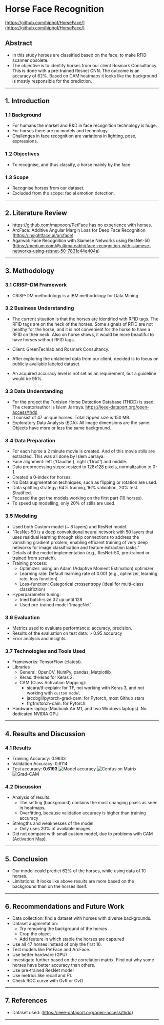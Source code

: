 # Horse Face Recognition
[https://github.com/hiphof/HorseFace/](https://github.com/hiphof/HorseFace/)

## Abstract
- In this study horses are classified based on the face, to make RFID scanner obsolete.
- The objective is to identify horses from our client Rosmark Consultancy. This is done with a pre-trained Resnet CNN. The outcome is an accuracy of 62%. Based on CAM heatmaps it looks like the background is mostly responsible for the prediction.

---

## 1. Introduction

### 1.1 Background
- For humans the market and R&D in face recognition technology is huge.
- For horses there are no models and technology.
- Challenges in face recognition are variations in lighting, pose, expressions.

### 1.2 Objectives
- To recognise, and thus classify, a horse mainly by the face.

### 1.3 Scope
- Recognise horses from our dataset.
- Excluded from the scope: facial emotion detection.

---

## 2. Literature Review
- https://github.com/mapooon/PetFace has no experience with horses. 
- ArcFace: Additive Angular Margin Loss for Deep Face Recognition (https://insightface.ai/arcface)
- Agarwal: Face Recognition with Siamese Networks using ResNet-50 (https://medium.com/@ultimateabhi/face-recognition-with-siamese-networks-using-resnet-50-7831c44e404a)

---

## 3. Methodology

### 3.1 CRISP-DM Framework
- CRISP-DM methodology is a IBM methodology for Data Mining.

### 3.2 Business Understanding
- The current situation is that the horses are identified with RFID tags. The RFID tags are
on the neck of the horses. Some signals of RFID are not healthy for the horse, and it is
not convenient for the horse to have a RFID on their neck.
Also on horse shows, it would be more beautiful to have horses without RFID tags.

- Client: GreenTechlab and Rosmark Consultancy.

- After exploring the unlabeled data from our client, decided is to focus on publicly available labeled dataset.

- An acquired accuracy level is not set as an requirement, but a guideline would be 95%.

### 3.3 Data Understanding
- For the project the Tunisian Horse Detection Database (THDD) is used. The creator/author is Islem Jarraya.  https://ieee-dataport.org/open-access/thdd
- It consist of 47 unique horses. Total zipped size is 150 MB.
- Exploratory Data Analysis (EDA): All image dimensions are the same. Objects have more or less the same background.

### 3.4 Data Preparation
- For each horse a 2 minute movie is created. And of this movie stills are extracted. This was all done by Islem Jarraya.
- Face alignment: left ('Gauche'), right ('Droit') and middle.
- Data preprocessing steps: resized to 128x128 pixels, normalization to 0-1.
- Created a 0-index for horses.
- No Data augmentation techniques, such as flipping or rotation are used.
- Data splitting strategy: 64% training, 16% validation, 20% test. Stratified.
- Focused the get the models working on the first part (10 horses).
- To speed up modelling, only 20% of stills are used.

### 3.5 Modeling
- Used both Custom model (~ 8 layers) and ResNet model.
- "ResNet-50 is a deep convolutional neural network with 50 layers that uses residual learning through skip connections to address the vanishing gradient problem, enabling efficient training of very deep networks for image classification and feature extraction tasks."
- Details of the model implementation (e.g., ResNet-50, pre-trained or trained from scratch).
- Training process:
  - Optimizer: using an Adam (Adaptive Moment Estimation) optimizer
  - Learning rate: Default learning rate of 0.001  (e.g., optimizer, learning rate, loss function).
  - Loss-function: Categorical crossentropy (ideal for multi-class classifiction)
- Hyperparameter tuning:
  - tried batch-size 32 up until 128
  - Used pre-trained model 'ImageNet'

### 3.6 Evaluation
- Metrics used to evaluate performance: accuracy, precision.
- Results of the evaluation on test data: > 0.95 accuracy
- Error analysis and insights.

### 3.7 Technologies and Tools Used
- Frameworks: TensorFlow (::latest). 
- Libraries 
  - General: OpenCV, NumPy, pandas, Matplotlib
  - Keras: tf-keras for Keras 2.
  - CAM (Class Activation Mapping):
    - sicara/tf-explain: for TF, not working with Keras 3, and not working with `custom model`
    - jacobgil/pytorch-grad-cam: for Pytorch, most Github stars
    - frgfm/torch-cam: for Pytorch
- Hardware: laptop (Macbook Air M1, and two Windows laptops). No dedicated NVIDIA GPU.

---

## 4. Results and Discussion

### 4.1 Results
- Training Accuracy: 0.9633
- Validation Accuracy: 0.6114
- Test accuracy: **0.6193**
![Model accuracy](/scripts/results/model_accuracy.png)
![Confusion Matrix](/data/confusion_matrix.png)
![Grad-CAM](/scripts/results/grad_cam_2500.png)

### 4.2 Discussion
- Analysis of results.
  - The setting (background) contains the most changing pixels as seen in heatmaps.
  - Overfitting, because validation accuracy is higher than training accuracy
- Strengths and weaknesses of the model.
  - Only uses 20% of available images
- Did not compare with small custom model, due to problems with CAM (Activation Map).

---

## 5. Conclusion
- Our model could predict 62% of the horses, while using data of 10 horses.
- Limitations: It looks like above results are more based on the background than on the horses itself.

---

## 6. Recommendations and Future Work
- Data collection: find a dataset with horses with diverse backgrounds.
- Dataset augmentation:
  - Try removing the background of the horses
  - Crop the object
  - Add feature in which stable the horses are captured
- Use all 47 horses instead of only the first 10.
- Test models like PetFace and ArcFace.
- Use better hardware (GPU)
- Investigate further based on the correlation matrix. Find out why some horses have better accuracy than others.
- Use pre-trained ResNet model
- Use metrics like recall and F1.
- Check ROC curve with OvR or OvO

---

## 7. References
- Dataset used: (https://ieee-dataport.org/open-access/thdd)

---